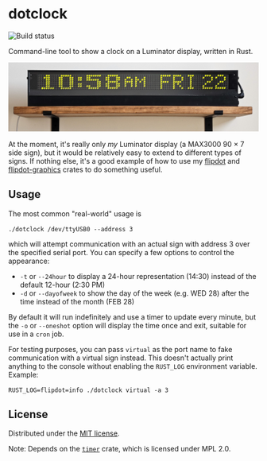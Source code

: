 # dotclock

![Build status](https://github.com/alusch/flipdot/workflows/build/badge.svg)

Command-line tool to show a clock on a Luminator display, written in Rust.

![A real Luminator MAX3000 sign on a wooden shelf, showing '10:58 AM  FRI 22' using this crate](clock.jpg)

At the moment, it's really only *my* Luminator display (a MAX3000 90 × 7 side sign), but it would be relatively easy to extend to different types of signs. If nothing else, it's a good example of how to use my [flipdot](https://github.com/alusch/flipdot) and [flipdot-graphics](https://github.com/alusch/flipdot-graphics) crates to do something useful.

## Usage

The most common "real-world" usage is

```
./dotclock /dev/ttyUSB0 --address 3
```

which will attempt communication with an actual sign with address 3 over the specified serial port. You can specify a few options to control the appearance:
* `-t` or `--24hour` to display a 24-hour representation (14:30) instead of the default 12-hour (2:30 PM)
* `-d` or `--dayofweek` to show the day of the week (e.g. WED 28) after the time instead of the month (FEB 28)

By default it will run indefinitely and use a timer to update every minute, but the `-o` or `--oneshot` option will display the time once and exit, suitable for use in a `cron` job.

For testing purposes, you can pass `virtual` as the port name to fake communication with a virtual sign instead. This doesn't actually print anything to the console without enabling the `RUST_LOG` environment variable. Example:

```
RUST_LOG=flipdot=info ./dotclock virtual -a 3
```

## License

Distributed under the [MIT license](/LICENSE).

Note: Depends on the [`timer`](https://github.com/Yoric/timer.rs) crate, which is licensed under MPL 2.0.
